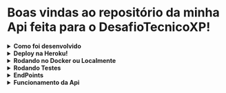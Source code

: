 # Boas vindas ao repositório da minha Api feita para o DesafioTecnicoXP!

<details>
  <summary><strong>Como foi desenvolvido</strong></summary><br />
  
  <p> A linguagem utilizada no projeto foi TypeScript.  </p>
  <p> Resolvi utilizá-la porque sua tipagem confere mais organização e confiança em um código, principalmente de back-end. Além de ter características mais próximas ao c#, como POO, do que o JavaScript.  </p>
  <p> Para tornar mais real as simulações feitas através da aplicação, estou utilizando um banco myql remoto, para guardar e buscar informações de forma dinâmica. </p>
  <p> Api produzida com camadas de controller, service, model e middlewares.</p>
</details>

<details>
  <summary><strong>Deploy na Heroku!</strong></summary><br />
  
  <p> O deploy da aplicação foi feito na plataforma Heroku, onde tive experiência de subir aplicações na Trybe.</p>
  <p> Dessa forma a Api está pronta para receber requisições através do link https://api-desafioxp.herokuapp.com/ seguido de todos endpoints que o projeto possui.</p:>
  <p> Está configurado o endpoint https://api-desafioxp.herokuapp.com/docs para a documentação da Api feita através do Swagger.</p>
</details> 

<details>
  <summary><strong>Rodando no Docker ou Localmente</strong></summary><br/>
  
  ## Com Docker

   <p> Rode o serviço `DesafioTecnicoXP` com o comando `docker-compose up -d`.</p>
   <p> Esse serviço irá inicializar um container chamado `DesafioTecnicoXP`.</p>
   <p> A partir daqui você pode rodar o container `DesafioTecnicoXP` via CLI ou abri-lo no VS Code.</p>

   <p> Use o comando `docker exec -it DesafioTecnicoXP bash`.</p>
   <p> Ele te dará acesso ao terminal interativo do container criado pelo compose, que está rodando em segundo plano.</p>

  <p> Instale as dependências com `npm install`</p>
    <p> Passos para executar:</p>
    <p> Primeiramente rode o comando `npm run db`, isso fará com que o banco mysql utilizado para tornar o projeto mais completo, receba as configurações iniciais, como tabelas, colunas e etc.</p>
    <p> Agora já podemos colocar a API no ar. Rode o comando `npm run start:test`.</p>
    <p> O serviço está configurado para rodar na porta 3001 de sua máquina local. A partir de agora já podemos enviar requisições para esta porta!</p>
  
   ## Sem Docker
  
  <p> Instale as dependências com `npm install`</p>
   <p> Passos para executar:</p>
     <p> Primeiramente rode o comando `npm run db`, isso fará com que o banco mysql utilizado para tornar o projeto mais completo, receba as configurações iniciais, como tabelas, colunas e etc.</p>
     <p> Agora já podemos colocar a API no ar. Rode o comando `npm run start:test`.</p>
     <p> O serviço está configurado para rodar na porta 3000 de sua máquina local. A partir de agora já podemos enviar requisições para esta porta!</p>
   <br/>
</details>

<details>
   <summary><strong> Rodando Testes </strong></summary><br />

  <p> Para inicar os testes da aplicação é muito simples. Execute a aplicação com npm run start:test e rode o comando npm test em seu terminal.</p>
   <p> São 4 testes que testam de forma bem completa a aplicação, mas claro que quanto mais melhor e isso está no meu planejamento para o futuro!</p>
   <br/>
</details>

<details>
   <summary><strong> EndPoints </strong></summary><br />

  <p> A Api está documentada através do SwaggerUI. </p>
  <p> Peço então que acessem o documento, através do endpoint https://api-desafioxp.herokuapp.com/docs, ou se estiver rodando localmente a aplicação através de http://localhost:3000/docs (Local) ou http://localhost:3001/docs (Docker), para que vejam todas as possibilidades que a Api oferece!</p>
   <br/>
</details>

<details>
  <summary><strong>Funcionamento da Api</strong></summary><br />
  
  <p> Um usuário não consegue fazer login se antes não tiver se cadastrado </p>
  <p> Ao logar, um token é gerado. esse token é necessário para se realizar transações de compra e venda de ativos </p>
  <p> Para que se consiga comprar um ativo, é necessário que o cliente tenha saldo em sua conta. Ele pode realizar depósitos. Para que se consiga vender uma ação, é necessário que o ativo tenha sido anteriormente comprado pelo usuário.</p>
  <p> Não é possivel que se compre mais ativos do que a corretora possui no momento, e um usuário não consegue vender mais do que possui de um ativo na carteira</p>
  <p> Saldos em contas dos clientes, quantidade de ativos nas carteiras e também na corretora são atualizados em tempo real, a medida em que as requisições vão sendo realizadas</p>
  <p> Uma lista completa de todos os ativos disponíveis para venda na corretora está disponível no endpoint /ativos. Assim, pode-se saber os códigos, valores e quantidade de cada um deles, antes de requisitar uma compra. </p>
</details>
